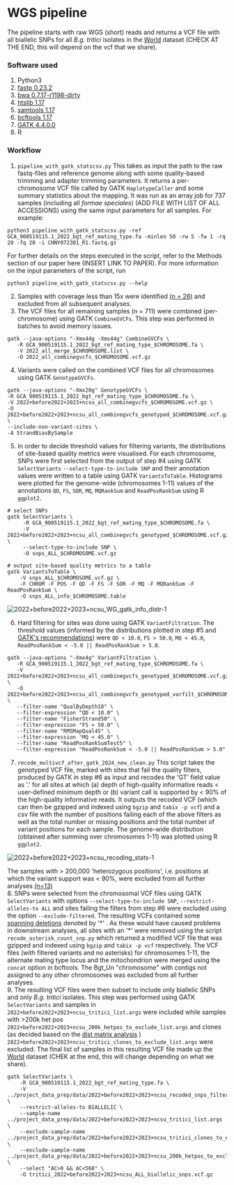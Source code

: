 # WGS pipeline

The pipeline starts with raw WGS (short) reads and returns a VCF file with all biallelic SNPs for all *B.g. tritici* isolates in the [World](../Datasets/Datasets.md) dataset (CHECK AT THE END, this will depend on the vcf that we share). 

### Software used
1. Python3
2. [fastp 0.23.2](https://github.com/OpenGene/fastp) 
3. [bwa 0.7.17-r1198-dirty](https://github.com/lh3/bwa)
4. [htslib 1.17](https://github.com/samtools/htslib/releases/tag/1.17)
5. [samtools 1.17](https://github.com/samtools/samtools/releases/tag/1.17)
6. [bcftools 1.17](https://github.com/samtools/bcftools/releases/tag/1.17)
7. [GATK 4.4.0.0](https://github.com/broadinstitute/gatk/releases/tag/4.4.0.0)
8. R

### Workflow

1. `pipeline_with_gatk_statscsv.py` 
This takes as input the path to the raw fastq-files and reference genome along with some quality-based trimming and adapter trimming parameters. It returns a per-chromosome VCF file called by GATK `HaplotypeCaller` and some summary statistics about the mapping. It was run as an array job for 737 samples (including all *formae speciales*) (ADD FILE WITH LIST OF ALL ACCESSIONS) using the same input parameters for all samples. For example:
```
python3 pipeline_with_gatk_statscsv.py -ref GCA_900519115.1_2022_bgt_ref_mating_type.fa -minlen 50 -rw 5 -fw 1 -rq 20 -fq 20 -i CHNY072301_R1.fastq.gz
```
For further details on the steps executed in the script, refer to the Methods section of our paper here (INSERT LINK TO PAPER). For more information on the input parameters of the script, run 
```
python3 pipeline_with_gatk_statscsv.py --help
```
2. Samples with coverage less than 15x were identified [(n = 26)](coverage_below_15) and excluded from all subsequent analyses. 
3. The VCF files for all remaining samples (n = 711) were combined (per-chromosome) using GATK `CombineGVCFs`. This step was performed in batches to avoid memory issues.
```
gatk --java-options "-Xmx44g -Xms44g" CombineGVCFs \
   -R GCA_900519115.1_2022_bgt_ref_mating_type_$CHROMOSOME.fa \
   -V 2022_all_merge_$CHROMOSOME.list \
   -O 2022_all_combinegvcfs_$CHROMOSOME.vcf.gz
```
4. Variants were called on the combined VCF files for all chromosomes using GATK `GenotypeGVCFs`.
```
gatk --java-options "-Xmx20g" GenotypeGVCFs \
-R GCA_900519115.1_2022_bgt_ref_mating_type_$CHROMOSOME.fa \
-V 2022+before2022+2023+ncsu_all_combinegvcfs_$CHROMOSOME.vcf.gz \
-O 2022+before2022+2023+ncsu_all_combinegvcfs_genotyped_$CHROMOSOME.vcf.gz \
--include-non-variant-sites \
-A StrandBiasBySample 
```
5. In order to decide threshold values for filtering variants, the distributions of site-based quality metrics were visualised. For each chromosome, SNPs were first selected from the output of step #4  using GATK `SelectVariants` `--select-type-to-include SNP` and their annotation values were written to a table using GATK `VariantsToTable`. Histograms were plotted for the genome-wide (chromosomes 1-11) values of the annotations `QD`, `FS`, `SOR`, `MQ`, `MQRankSum` and `ReadPosRankSum` using R `ggplot2`.
```
# select SNPs
gatk SelectVariants \
     -R GCA_900519115.1_2022_bgt_ref_mating_type_$CHROMOSOME.fa \
     -V 2022+before2022+2023+ncsu_all_combinegvcfs_genotyped_$CHROMOSOME.vcf.gz \
     --select-type-to-include SNP \
     -O snps_ALL_$CHROMOSOME.vcf.gz

# output site-based quality metrics to a table
gatk VariantsToTable \
    -V snps_ALL_$CHROMOSOME.vcf.gz \
    -F CHROM -F POS -F QD -F FS -F SOR -F MQ -F MQRankSum -F ReadPosRankSum \
    -O snps_ALL_info_$CHROMOSOME.table

```

![2022+before2022+2023+ncsu_WG_gatk_info_distr-1](https://github.com/fmenardo/Bgt_popgen_Europe_2024/assets/90404355/8e636ad7-1f92-4808-8250-f6d72ebaeb85)

6. Hard filtering for sites was done using GATK `VariantFiltration`. The threshold values (informed by the distributions plotted in step #5 and [GATK's recommendations](https://gatk.broadinstitute.org/hc/en-us/articles/360035890471-Hard-filtering-germline-short-variants)) were `QD < 10.0`, `FS > 50.0`, `MQ < 45.0`, `ReadPosRankSum < -5.0 || ReadPosRankSum > 5.0`.
```
gatk --java-options "-Xmx4g" VariantFiltration \
   -R GCA_900519115.1_2022_bgt_ref_mating_type_$CHROMOSOME.fa \
   -V 2022+before2022+2023+ncsu_all_combinegvcfs_genotyped_$CHROMOSOME.vcf.gz \
   -O 2022+before2022+2023+ncsu_all_combinegvcfs_genotyped_varfilt_$CHROMOSOME.vcf.gz \
   --filter-name "QualByDepth10" \
   --filter-expression "QD < 10.0" \
   --filter-name "FisherStrand50" \
   --filter-expression "FS > 50.0" \
   --filter-name "RMSMapQual45" \
   --filter-expression "MQ < 45.0" \
   --filter-name "ReadPosRankSumTest5" \
   --filter-expression "ReadPosRankSum < -5.0 || ReadPosRankSum > 5.0" 
```
7. `recode_multivcf_after_gatk_2024_new_clean.py` This script takes the genotyped VCF file, marked with sites that fail the quality filters, produced by GATK in step #6 as input and recodes the 'GT' field value as '.' for all sites at which (a) depth of high-quality informative reads < user-defined minimum depth or (b) variant call is supported by < 90% of the high-quality informative reads. It outputs the recoded VCF (which can then be gzipped and indexed using `bgzip` and `tabix -p vcf`) and a csv file with the number of positions failing each of the above filters as well as the total number or missing positions and the total number of variant positions for each sample. The genome-wide distribution (obtained after summing over chromosomes 1-11) was plotted using R `ggplot2`.

![2022+before2022+2023+ncsu_recoding_stats-1](https://github.com/fmenardo/Bgt_popgen_Europe_2024/assets/90404355/59844197-a2c1-46e0-93e5-da85b9386ce9)

The samples with > 200,000 'heterozygous positions', i.e. positions at which the variant support was < 90%, were excluded from all further analyses [(n=13)](200k_het_pos_exclude_dact.args)  
8. SNPs were selected from the chromosomal VCF files using GATK `SelectVariants` with options `--select-type-to-include SNP`, `--restrict-alleles-to ALL` and sites failing the filters from step #6 were excluded using the option `--exclude-filtered`. The resulting VCFs contained some [spanning deletions](https://gatk.broadinstitute.org/hc/en-us/articles/360035531912-Spanning-or-overlapping-deletions-allele) denoted by '\*' . As these would have caused problems in downstream analyses, all sites with an '*' were removed using the script `recode_asterisk_count_snp.py` which returned a modified VCF file that was gzipped and indexed using `bgzip` and `tabix -p vcf` respectively. The VCF files (with filtered variants and no asterisks) for chromosomes 1-11, the alternate mating type locus and the mitochondrion were merged using the `concat` option in bcftools. The Bgt_Un "chromosome" with contigs not assigned to any other chromosomes was excluded from all further analyses.  
9. The resulting VCF files were then subset to include only biallelic SNPs and only *B.g. tritici* isolates. This step was performed using GATK `SelectVariants` and samples in `2022+before2022+2023+ncsu_tritici_list.args` were included while samples with >200k het pos `2022+before2022+2023+ncsu_200k_hetpos_to_exclude_list.args` and clones (as decided based on the [dist matrix analysis](../distance_matrix/distance_matrix.md) ) `2022+before2022+2023+ncsu_tritici_clones_to_exclude_list.args` were excluded. The final list of samples in this resulting VCF file made up the [World](../Datasets/Datasets.md) dataset (CHEK at the end, this will change depending on what we share). 
```
gatk SelectVariants \
    -R GCA_900519115.1_2022_bgt_ref_mating_type.fa \
    -V ../project_data_prep/data/2022+before2022+2023+ncsu_recoded_snps_filtered_no_asterisk_11chr_mt_MAT.vcf.gz \
    --restrict-alleles-to BIALLELIC \
    --sample-name ../project_data_prep/data/2022+before2022+2023+ncsu_tritici_list.args \
    --exclude-sample-name ../project_data_prep/data/2022+before2022+2023+ncsu_tritici_clones_to_exclude_list.args \
    --exclude-sample-name ../project_data_prep/data/2022+before2022+2023+ncsu_200k_hetpos_to_exclude_list.args \
    --select "AC>0 && AC<568" \
    -O tritici_2022+before2022+2023+ncsu_ALL_biallelic_snps.vcf.gz
```

